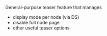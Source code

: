 General-purpose teaser feature that manages

- display mode per node (via DS)
- disable full node page
- other useful teaser options
